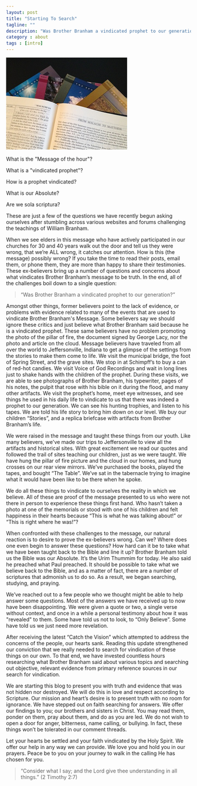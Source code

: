```yaml
---
layout: post
title: "Starting To Search"
tagline: ""
description: "Was Brother Branham a vindicated prophet to our generation?"
category : about
tags : [intro]
---
```


<img src="/assets/MessageBookAndBible.jpg" class="img-polaroid pull-right" alt="Message book laying over a Bible" />

What is the "Message of the hour"? 

What is a "vindicated prophet"?

How is a prophet vindicated?

What is our Absolute? 

Are we sola scriptura?

These are just a few of the questions we have recently begun asking ourselves after stumbling across various websites and forums challenging the teachings of William Branham.  

When we see elders in this message who have actively participated in our churches for 30 and 40 years walk out the door and tell us they were wrong, that we’re ALL wrong, it catches our attention.  How is this (the message) possibly wrong?  If you take the time to read their posts, email them, or phone them, they are more than happy to share their testimonies.   These ex-believers bring up a number of questions and concerns about what vindicates Brother Branham’s message to be truth.  In the end, all of the challenges boil down to a single question: 

>“Was Brother Branham a vindicated prophet to our generation?”  

Amongst other things, former believers point to the lack of evidence, or problems with evidence related to many of the events that are used to vindicate Brother Branham's Message.  Some believers say we should ignore these critics and just believe what Brother Branham said because he is a vindicated prophet.  These same believers have no problem promoting the photo of the pillar of fire, the document signed by George Lacy, nor the photo and article on the cloud.  Message believers have traveled from all over the world to Jeffersonville, Indiana to get a glimpse of the settings from the stories to make them come to life.  We visit the municipal bridge, the foot of Spring Street, and the grave sites.  We stop in at Schimpff’s to buy a can of red-hot candies.  We visit Voice of God Recordings and wait in long lines just to shake hands with the children of the prophet.  During these visits, we are able to see photographs of Brother Branham, his typewriter, pages of his notes, the pulpit that rose with his bible on it during the flood, and many other artifacts.  We visit the prophet’s home, meet eye witnesses, and see things he used in his daily life to vindicate to us that there was indeed a prophet to our generation.  We can see his hunting trophies, and listen to his tapes.  We are told his life story to bring him down on our level.  We buy our children “Stories”, and a replica briefcase with artifacts from Brother Branham’s life.  

We were raised in the message and taught these things from our youth.  Like many believers, we've made our trips to Jeffersonville to view all the artifacts and historical sites.  With great excitement we read our quotes and followed the trail of sites teaching our children, just as we were taught.  We have hung the pillar of fire picture and the cloud in our homes, and hung crosses on our rear view mirrors.  We've purchased the books, played the tapes, and bought “The Table”.   We’ve sat in the tabernacle trying to imagine what it would have been like to be there when he spoke.  

We do all these things to vindicate to ourselves the reality in which we believe.  All of these are proof of the message presented to us who were not there in person to experience these things first hand. Who hasn’t taken a photo at one of the memorials or stood with one of his children and felt happiness in their hearts because “This is what he was talking about!” or “This is right where he was!”? 

When confronted with these challenges to the message, our natural reaction is to desire to prove the ex-believers wrong.  Can we?  Where does one even begin to answer these questions?  How hard can it be to take what we have been taught back to the Bible and line it up? Brother Branham told us the Bible was our Absolute.  It’s the Urim Thummim for today.  He also said he preached what Paul preached.  It should be possible to take what we believe back to the Bible, and as a matter of fact, there are a number of scriptures that admonish us to do so.  As a result, we began searching, studying, and praying.

We’ve reached out to a few people who we thought might be able to help answer some questions.  Most of the answers we have received up to now have been disappointing.   We were given a quote or two, a single verse without context, and once in a while a personal testimony about how it was "revealed" to them.  Some have told us not to look, to “Only Believe”.  Some have told us we just need more revelation.  

After receiving the latest “Catch the Vision” which attempted to address the concerns of the people, our hearts sank. Reading this update strengthened our conviction that we really needed to search for vindication of these things on our own.  To that end, we have invested countless hours researching what Brother Branham said about various topics and searching out objective, relevant evidence from primary reference sources in our search for vindication.

We are starting this blog to present you with truth and evidence that was not hidden nor destroyed.  We will do this in love and respect according to Scripture.  Our mission and heart’s desire is to present truth with no room for ignorance.  We have stepped out on faith searching for answers. We offer our findings to you; our brothers and sisters in Christ.  You may read them, ponder on them, pray about them, and do as you are led.  We do not wish to open a door for anger, bitterness, name calling, or bullying.  In fact, these things won’t be tolerated in our comment threads.  

Let your hearts be settled and your faith vindicated by the Holy Spirit.  We offer our help in any way we can provide.  We love you and hold you in our prayers.  Peace be to you on your journey to walk in the calling He has chosen for you.

>“Consider what I say; and the Lord give thee understanding in all things.” (2 Timothy 2:7)



